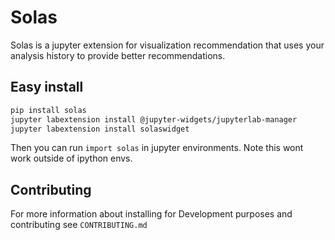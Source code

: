 # Solas

Solas is a jupyter extension for visualization recommendation that uses your analysis history to provide better recommendations.

## Easy install

```bash
pip install solas
jupyter labextension install @jupyter-widgets/jupyterlab-manager
jupyter labextension install solaswidget
```

Then you can run `import solas` in jupyter environments. Note this wont work outside of ipython envs.

## Contributing

For more information about installing for Development purposes and contributing see `CONTRIBUTING.md`
